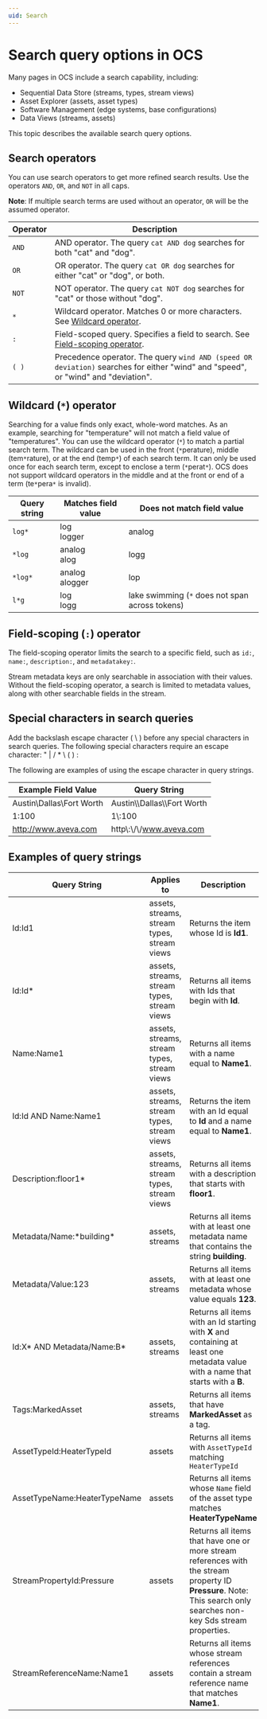 ```yaml
---
uid: Search
---
```


# Search query options in OCS

Many pages in OCS include a search capability, including:

- Sequential Data Store (streams, types, stream views)
- Asset Explorer (assets, asset types)
- Software Management (edge systems, base configurations)
- Data Views (streams, assets)

This topic describes the available search query options.

## Search operators

You can use search operators to get more refined search results. Use the operators ``AND``, ``OR``, and ``NOT`` in all caps.

**Note**: If multiple search terms are used without an operator, ``OR`` will be the assumed operator.

| Operator | Description |
|----------|-------------|
| ``AND``  | AND operator. The query ``cat AND dog`` searches for both "cat" and "dog". |
| ``OR``   | OR operator. The query ``cat OR dog`` searches for either "cat" or "dog", or both. |
| ``NOT``  | NOT operator. The query ``cat NOT dog`` searches for "cat" or those without "dog". |
| ``*``    | Wildcard operator. Matches 0 or more characters. See [Wildcard operator](#wildcard). |
| ``:``    | Field-scoped query. Specifies a field to search. See [Field-scoping operator](#fieldScoped). |
| ``( )``  | Precedence operator. The query ``wind AND (speed OR deviation)`` searches for either "wind" and "speed", or "wind" and "deviation". |

## <a name="wildcard"></a>Wildcard (``*``) operator

Searching for a value finds only exact, whole-word matches. As an example, searching for "temperature" will not match a field value of "temperatures". You can use the wildcard operator (``*``) to match a partial search term. The wildcard can be used in the front (``*``perature), middle (tem``*``rature), or at the end (temp``*``) of each search term. It can only be used once for each search term, except to enclose a term (``*``perat``*``). OCS does not support wildcard operators in the middle and at the front or end of a term (te``*``pera``*`` is invalid).

| **Query string** | **Matches field value** | **Does not match field value** |
| ---------------- | ----------------------- | ------------------------------ |
| ``log*``         | log<br>logger           | analog                         |
| ``*log``         | analog<br>alog          | logg                           |
| ``*log*``        | analog<br>alogger       | lop                            |
| ``l*g``          | log<br>logg             | lake swimming (``*`` does not span across tokens) |

## <a name="fieldScoped"></a>Field-scoping (``:``) operator

The field-scoping operator limits the search to a specific field, such as ``id:``, ``name:``, ``description:``, and ``metadatakey:``.

Stream metadata keys are only searchable in association with their values. Without the field-scoping operator, a search is limited to metadata values, along with other searchable fields in the stream.

## Special characters in search queries

Add the backslash escape character ( \ ) before any special characters in search queries. The following special characters require an escape character: " | / * \ ( ) : 

The following are examples of using the escape character in query strings.

| Example Field Value                    | Query String                               |
| -------------------------------------- | ------------------------------------------ |
| Austin\Dallas\Fort Worth               | Austin\\\Dallas\\\Fort Worth               |
| 1:100                                  | 1\\:100                                    |
| http://www.aveva.com                   | http\\:\\/\\/www.aveva.com                 | 

## Examples of query strings

| Query String                 | Applies to                                  | Description                                       |
| ---------------------------- | ------------------------------------------- | ------------------------------------------------- |
| Id:Id1                       | assets, streams, stream types, stream views | Returns the item whose Id is **Id1**. |
| Id:Id*                       | assets, streams, stream types, stream views | Returns all items with Ids that begin with **Id**. |
| Name:Name1                   | assets, streams, stream types, stream views | Returns all items with a name equal to **Name1**. |
| Id:Id AND Name:Name1         | assets, streams, stream types, stream views | Returns the item with an Id equal to **Id** and a name equal to **Name1**. |
| Description:floor1*          | assets, streams, stream types, stream views | Returns all items with a description that starts with **floor1**. |
| Metadata/Name:\*building*    | assets, streams                             | Returns all items with at least one metadata name that contains the string **building**. |
| Metadata/Value:123           | assets, streams                             | Returns all items with at least one metadata whose value equals **123**. |
| Id:X* AND Metadata/Name:B*   | assets, streams                             | Returns all items with an Id starting with **X** and containing at least one metadata value with a name that starts with a **B**. |
| Tags:MarkedAsset             | assets, streams                             | Returns all items that have **MarkedAsset** as a tag. |
| AssetTypeId:HeaterTypeId     | assets                                      | Returns all items with `AssetTypeId` matching `HeaterTypeId` |
| AssetTypeName:HeaterTypeName | assets                                      | Returns all items whose `Name` field of the asset type matches **HeaterTypeName** |
| StreamPropertyId:Pressure    | assets                                      | Returns all items that have one or more stream references with the stream property ID **Pressure**. Note: This search only searches non-key Sds stream properties. |
| StreamReferenceName:Name1    | assets                                      | Returns all items whose stream references contain a stream reference name that matches **Name1**. |
